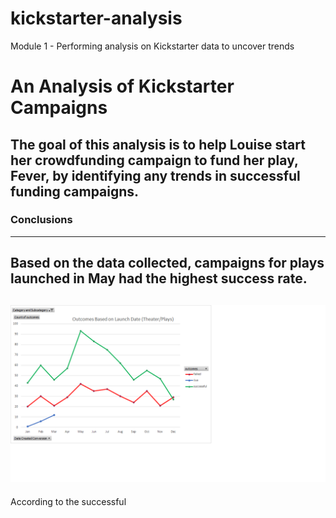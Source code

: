 # kickstarter-analysis
Module 1 - Performing analysis on Kickstarter data to uncover trends
# An Analysis of Kickstarter Campaigns
The goal of this analysis is to help Louise start her crowdfunding campaign to fund her play, Fever, by identifying any trends in successful funding campaigns. 
---
### Conclusions
---
Based on the data collected, campaigns for plays launched in May had the highest success rate. 
---
![image_name](https://github.com/lucymccanna/kickstarter-analysis/blob/main/Outcomes%20Based%20on%20Launch%20Date%20-%20Theater-Plays.png)
---
According to the successful 
